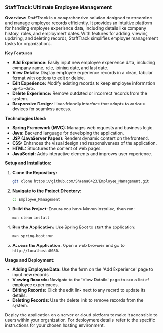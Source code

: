 ### **StaffTrack: Ultimate Employee Management**

**Overview:**
StaffTrack is a comprehensive solution designed to streamline and manage employee records efficiently. It provides an intuitive platform for handling employee experience data, including details like company history, roles, and employment dates. With features for adding, viewing, updating, and deleting records, StaffTrack simplifies employee management tasks for organizations.

**Key Features:**
- **Add Experience:** Easily input new employee experience data, including company name, role, joining date, and last date.
- **View Details:** Display employee experience records in a clean, tabular format with options to edit or delete.
- **Edit Experience:** Modify existing records to keep employee information up-to-date.
- **Delete Experience:** Remove outdated or incorrect records from the system.
- **Responsive Design:** User-friendly interface that adapts to various devices for seamless access.

**Technologies Used:**
- **Spring Framework (MVC):** Manages web requests and business logic.
- **Java:** Backend language for developing the application.
- **JSP (JavaServer Pages):** Renders dynamic content on the frontend.
- **CSS:** Enhances the visual design and responsiveness of the application.
- **HTML:** Structures the content of web pages.
- **JavaScript:** Adds interactive elements and improves user experience.

**Setup and Installation:**
1. **Clone the Repository:**
   ```bash
   git clone https://github.com/Sheena0423/Employee_Management.git
   ```
2. **Navigate to the Project Directory:**
   ```bash
   cd Employee_Management
   ```
3. **Build the Project:** Ensure you have Maven installed, then run:
   ```bash
   mvn clean install
   ```
4. **Run the Application:** Use Spring Boot to start the application:
   ```bash
   mvn spring-boot:run
   ```
5. **Access the Application:** Open a web browser and go to `http://localhost:8080`.

**Usage and Deployment:**
- **Adding Employee Data:** Use the form on the 'Add Experience' page to input new records.
- **Viewing Records:** Navigate to the 'View Details' page to see a list of employee experiences.
- **Editing Records:** Click the edit link next to any record to update its details.
- **Deleting Records:** Use the delete link to remove records from the system.

Deploy the application on a server or cloud platform to make it accessible to users within your organization. For deployment details, refer to the specific instructions for your chosen hosting environment.
